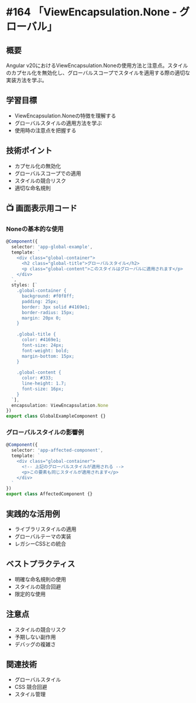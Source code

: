 # #164 「ViewEncapsulation.None - グローバル」

## 概要
Angular v20におけるViewEncapsulation.Noneの使用方法と注意点。スタイルのカプセル化を無効化し、グローバルスコープでスタイルを適用する際の適切な実装方法を学ぶ。

## 学習目標
- ViewEncapsulation.Noneの特徴を理解する
- グローバルスタイルの適用方法を学ぶ
- 使用時の注意点を把握する

## 技術ポイント
- カプセル化の無効化
- グローバルスコープでの適用
- スタイルの競合リスク
- 適切な命名規則

## 📺 画面表示用コード

### Noneの基本的な使用
```typescript
@Component({
  selector: 'app-global-example',
  template: `
    <div class="global-container">
      <h2 class="global-title">グローバルスタイル</h2>
      <p class="global-content">このスタイルはグローバルに適用されます</p>
    </div>
  `,
  styles: [`
    .global-container {
      background: #f0f8ff;
      padding: 25px;
      border: 3px solid #4169e1;
      border-radius: 15px;
      margin: 20px 0;
    }
    
    .global-title {
      color: #4169e1;
      font-size: 24px;
      font-weight: bold;
      margin-bottom: 15px;
    }
    
    .global-content {
      color: #333;
      line-height: 1.7;
      font-size: 16px;
    }
  `],
  encapsulation: ViewEncapsulation.None
})
export class GlobalExampleComponent {}
```

### グローバルスタイルの影響例
```typescript
@Component({
  selector: 'app-affected-component',
  template: `
    <div class="global-container">
      <!-- 上記のグローバルスタイルが適用される -->
      <p>この要素も同じスタイルが適用されます</p>
    </div>
  `
})
export class AffectedComponent {}
```

## 実践的な活用例
- ライブラリスタイルの適用
- グローバルテーマの実装
- レガシーCSSとの統合

## ベストプラクティス
- 明確な命名規則の使用
- スタイルの競合回避
- 限定的な使用

## 注意点
- スタイルの競合リスク
- 予期しない副作用
- デバッグの複雑さ

## 関連技術
- グローバルスタイル
- CSS 競合回避
- スタイル管理
